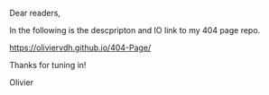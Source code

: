 Dear readers, 

In the following is the descpripton and IO link to my 404 page repo.

https://oliviervdh.github.io/404-Page/

Thanks for tuning in!

Olivier
